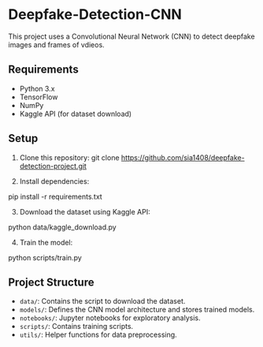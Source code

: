 # Deepfake-Detection-CNN

This project uses a Convolutional Neural Network (CNN) to detect deepfake images and frames of vdieos.

## Requirements

- Python 3.x
- TensorFlow
- NumPy
- Kaggle API (for dataset download)

## Setup

1. Clone this repository:
git clone https://github.com/sia1408/deepfake-detection-project.git

2. Install dependencies:

pip install -r requirements.txt


3. Download the dataset using Kaggle API:

python data/kaggle_download.py

4. Train the model:

python scripts/train.py


## Project Structure

- `data/`: Contains the script to download the dataset.
- `models/`: Defines the CNN model architecture and stores trained models.
- `notebooks/`: Jupyter notebooks for exploratory analysis.
- `scripts/`: Contains training scripts.
- `utils/`: Helper functions for data preprocessing.